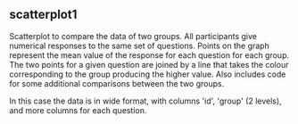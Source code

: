## scatterplot1

Scatterplot to compare the data of two groups. All participants give numerical responses to the same set of questions. Points on the graph represent the mean value of the response for each question for each group. The two points for a given question are joined by a line that takes the colour corresponding to the group producing the higher value. Also includes code for some additional comparisons between the two groups.

In this case the data is in wide format, with columns 'id', 'group' (2 levels), and more columns for each question. 


